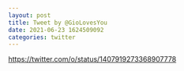 ```yaml
--- 
layout: post 
title: Tweet by @GioLovesYou 
date: 2021-06-23 1624509092 
categories: twitter 
--- 
```

https://twitter.com/o/status/1407919273368907778